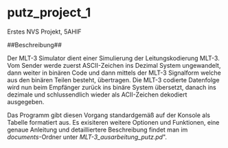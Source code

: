 # putz_project_1
Erstes NVS Projekt, 5AHIF

##Beschreibung##

Der MLT-3 Simulator dient einer Simulierung der Leitungskodierung MLT-3. Vom Sender werde zuerst ASCII-Zeichen 
ins Dezimal System ungewandelt, dann weiter in binären Code und dann mittels der MLT-3 Signalform welche aus
den binären Teilen besteht, übertragen. Die MLT-3 codierte Datenfolge wird nun beim Empfänger zurück ins binäre System
übersetzt, danach ins dezimale und schlussendlich wieder als ACII-Zeichen dekodiert ausgegeben.

Das Programm gibt diesen Vorgang standardgemäß auf der Konsole als Tabelle formatiert aus. Es exisiteren weitere
Optionen und Funktionen, eine genaue Anleitung und detailliertere Beschreibung findet man im _documents_-Ordner unter
_MLT-3_ausarbeitung_putz.pd_".

